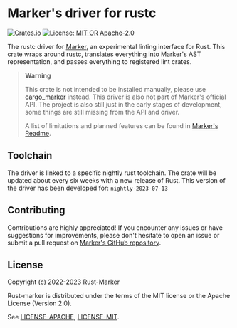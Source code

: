 # Marker's driver for rustc

[![Crates.io](https://img.shields.io/crates/v/marker_rustc_driver.svg)](https://crates.io/crates/marker_rustc_driver)
[![License: MIT OR Apache-2.0](https://img.shields.io/crates/l/marker_rustc_driver.svg)](#license)

The rustc driver for [Marker], an experimental linting interface for Rust. This crate wraps around rustc, translates everything into Marker's AST representation, and passes everything to registered lint crates.

> **Warning**
>
> This crate is not intended to be installed manually, please use [cargo_marker] instead. This driver is also not part of Marker's official API. The project is also still just in the early stages of development, some things are still missing from the API and driver.
>
> A list of limitations and planned features can be found in [Marker's Readme].

[Marker]: https://github.com/rust-marker/marker
[Marker's Readme]: https://github.com/rust-marker/marker/blob/master/README.md
[cargo_marker]: https://crates.io/crates/cargo_marker

## Toolchain

The driver is linked to a specific nightly rust toolchain. The crate will be updated about every six weeks with a new release of Rust. This version of the driver has been developed for: `nightly-2023-07-13`

## Contributing

Contributions are highly appreciated! If you encounter any issues or have suggestions for improvements, please don't hesitate to open an issue or submit a pull request on [Marker's GitHub repository](https://github.com/rust-marker/marker).

## License

Copyright (c) 2022-2023 Rust-Marker

Rust-marker is distributed under the terms of the MIT license or the Apache License (Version 2.0).

See [LICENSE-APACHE](https://github.com/rust-marker/marker/blob/master/LICENSE-APACHE), [LICENSE-MIT](https://github.com/rust-marker/marker/blob/master/LICENSE-MIT).

